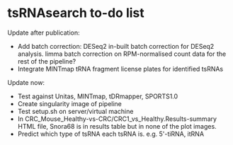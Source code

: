 # tsRNAsearch to-do list

Update after publication:
* Add batch correction: DESeq2 in-built batch correction for DESeq2 analysis. limma batch correction on RPM-normalised count data for the rest of the pipeline?
* Integrate MINTmap tRNA fragment license plates for identified tsRNAs

Update now:
* Test against Unitas, MINTmap, tDRmapper, SPORTS1.0
* Create singularity image of pipeline
* Test setup.sh on server/virtual machine
* In CRC_Mouse_Healthy-vs-CRC/CRC1_vs_Healthy.Results-summary HTML file, Snora68 is in results table but in none of the plot images.
* Predict which type of tsRNA each tsRNA is. e.g. 5'-tiRNA, itRNA
